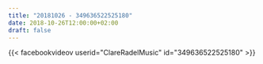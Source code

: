 ```yaml
---
title: "20181026 - 349636522525180"
date: 2018-10-26T12:00:00+02:00
draft: false
---
```


{{< facebookvideov userid="ClareRadelMusic" id="349636522525180" >}}